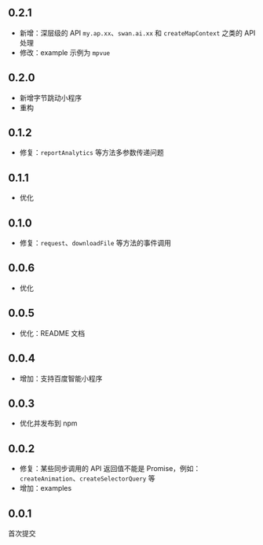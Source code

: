 ## 0.2.1
- 新增：深层级的 API `my.ap.xx`、`swan.ai.xx` 和 `createMapContext` 之类的 API 处理
- 修改：example 示例为 `mpvue`

## 0.2.0
- 新增字节跳动小程序
- 重构

## 0.1.2
- 修复：`reportAnalytics` 等方法多参数传递问题

## 0.1.1
- 优化

## 0.1.0
- 修复：`request`、`downloadFile` 等方法的事件调用

## 0.0.6
- 优化

## 0.0.5
- 优化：README 文档

## 0.0.4
- 增加：支持百度智能小程序

## 0.0.3
- 优化并发布到 npm

## 0.0.2
- 修复：某些同步调用的 API 返回值不能是 Promise，例如：`createAnimation`、`createSelectorQuery` 等
- 增加：examples

## 0.0.1
首次提交